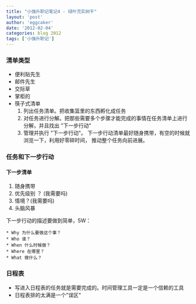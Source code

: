 ```yaml
---
title: "小强升职记笔记4 - 绿叶充实树干" 
layout: 'post'
author: 'eggcaker'
date: '2012-02-04'
categories: blog 2012
tags: ['小强升职记']
---
```



### 清单类型

  * 便利贴先生 
  * 邮件先生 
  * 交际草 
  * 掌柜的 
  * 筷子式清单 
    1. 列出任务清单。把收集篮里的东西孵化成任务 
    2. 对任务进行分解。把那些需要多个步骤才能完成的事情在任务清单上进行分解，并且找出 "下一步行动" 
    3. 管理并执行 "下一步行动"。 下一步行动清单最好随身携带，有空的时候就浏览一下，利用好零碎时间， 推动整个任务向前进展。 

### 任务和下一步行动

#### 下一步清单

  1. 随身携带 
  2. 优先级别 ？ (我需要吗) 
  3. 情境？(我需要吗) 
  4. 头脑风暴 

下一步行动的描述要做到简单，5W：

    * Why 为什么要做这个事？ 
    * Who 谁？ 
    * When 什么时候做？ 
    * Where 在哪里？ 
    * What 做什么？ 

### 日程表

  * 写进入日程表的任务就是需要完成的。时间管理工具一定是一个信赖的工具 
  * 日程表排的太满是一个”误区“ 

